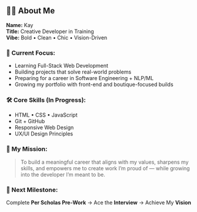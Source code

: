 ## 👩‍💻 About Me

**Name:** Kay  
**Title:** Creative Developer in Training  
**Vibe:** Bold • Clean • Chic • Vision-Driven  

### 💼 Current Focus:
- Learning Full-Stack Web Development  
- Building projects that solve real-world problems  
- Preparing for a career in Software Engineering + NLP/ML  
- Growing my portfolio with front-end and boutique-focused builds  

### 🛠️ Core Skills (In Progress):
- HTML • CSS • JavaScript  
- Git + GitHub  
- Responsive Web Design  
- UX/UI Design Principles  

### 🌟 My Mission:
> To build a meaningful career that aligns with my values, sharpens my skills, and empowers me to create work I’m proud of — while growing into the developer I’m meant to be.

### 🎯 Next Milestone:
Complete **Per Scholas Pre-Work** → Ace the **Interview** → Achieve My **Vision**
